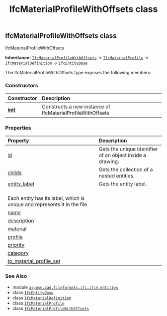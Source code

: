 ﻿---
title: IfcMaterialProfileWithOffsets class
second_title: Aspose.CAD for Python via .NET API References
description: 
type: docs
weight: 3710
url: /python-net/aspose.cad.fileformats.ifc.ifc4.entities/ifcmaterialprofilewithoffsets/
is_root: false
---

## IfcMaterialProfileWithOffsets class

IfcMaterialProfileWithOffsets



**Inheritance:** [`IfcMaterialProfileWithOffsets`](/cad/python-net/aspose.cad.fileformats.ifc.ifc4.entities/ifcmaterialprofilewithoffsets) → 
[`IfcMaterialProfile`](/cad/python-net/aspose.cad.fileformats.ifc.ifc4.entities/ifcmaterialprofile) → 
[`IfcMaterialDefinition`](/cad/python-net/aspose.cad.fileformats.ifc.ifc4.entities/ifcmaterialdefinition) → 
[`IfcEntityBase`](/cad/python-net/aspose.cad.fileformats.ifc/ifcentitybase)



The IfcMaterialProfileWithOffsets type exposes the following members:

### Constructors
| Constructor | Description |
| :- | :- |
| [__init__](/cad/python-net/aspose.cad.fileformats.ifc.ifc4.entities/ifcmaterialprofilewithoffsets/__init__/#) | Constructs a new instance of IfcMaterialProfileWithOffsets |


### Properties
| Property | Description |
| :- | :- |
| [id](/cad/python-net/aspose.cad.fileformats.ifc.ifc4.entities/ifcmaterialprofilewithoffsets/id) | Gets the unique identifier of an object inside a drawing. |
| [childs](/cad/python-net/aspose.cad.fileformats.ifc.ifc4.entities/ifcmaterialprofilewithoffsets/childs) | Gets the collection of a nested entities. |
| [entity_label](/cad/python-net/aspose.cad.fileformats.ifc.ifc4.entities/ifcmaterialprofilewithoffsets/entity_label) | Gets the entity label.<br/>Each entity has its label, which is unique and represents it in the file |
| [name](/cad/python-net/aspose.cad.fileformats.ifc.ifc4.entities/ifcmaterialprofilewithoffsets/name) |  |
| [description](/cad/python-net/aspose.cad.fileformats.ifc.ifc4.entities/ifcmaterialprofilewithoffsets/description) |  |
| [material](/cad/python-net/aspose.cad.fileformats.ifc.ifc4.entities/ifcmaterialprofilewithoffsets/material) |  |
| [profile](/cad/python-net/aspose.cad.fileformats.ifc.ifc4.entities/ifcmaterialprofilewithoffsets/profile) |  |
| [priority](/cad/python-net/aspose.cad.fileformats.ifc.ifc4.entities/ifcmaterialprofilewithoffsets/priority) |  |
| [category](/cad/python-net/aspose.cad.fileformats.ifc.ifc4.entities/ifcmaterialprofilewithoffsets/category) |  |
| [to_material_profile_set](/cad/python-net/aspose.cad.fileformats.ifc.ifc4.entities/ifcmaterialprofilewithoffsets/to_material_profile_set) |  |



### See Also
* module [`aspose.cad.fileformats.ifc.ifc4.entities`](..)
* class [`IfcEntityBase`](/cad/python-net/aspose.cad.fileformats.ifc/ifcentitybase)
* class [`IfcMaterialDefinition`](/cad/python-net/aspose.cad.fileformats.ifc.ifc4.entities/ifcmaterialdefinition)
* class [`IfcMaterialProfile`](/cad/python-net/aspose.cad.fileformats.ifc.ifc4.entities/ifcmaterialprofile)
* class [`IfcMaterialProfileWithOffsets`](/cad/python-net/aspose.cad.fileformats.ifc.ifc4.entities/ifcmaterialprofilewithoffsets)
